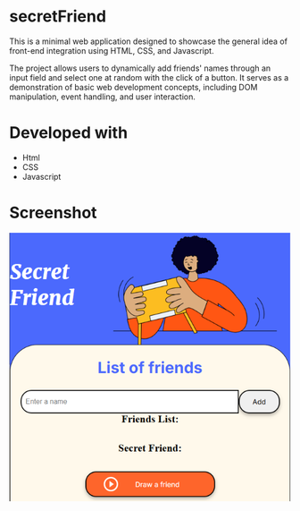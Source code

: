 # secretFriend

This is a minimal web application designed to showcase the general idea of front-end integration using HTML, CSS, and Javascript. 

The project allows users to dynamically add friends' names through an input field and select one at random with the click of a button. It serves as a demonstration of basic web development concepts, including DOM manipulation, event handling, and user interaction.

# Developed with

- Html
- CSS
- Javascript

# Screenshot

![capture.png](assets/capture.PNG)


